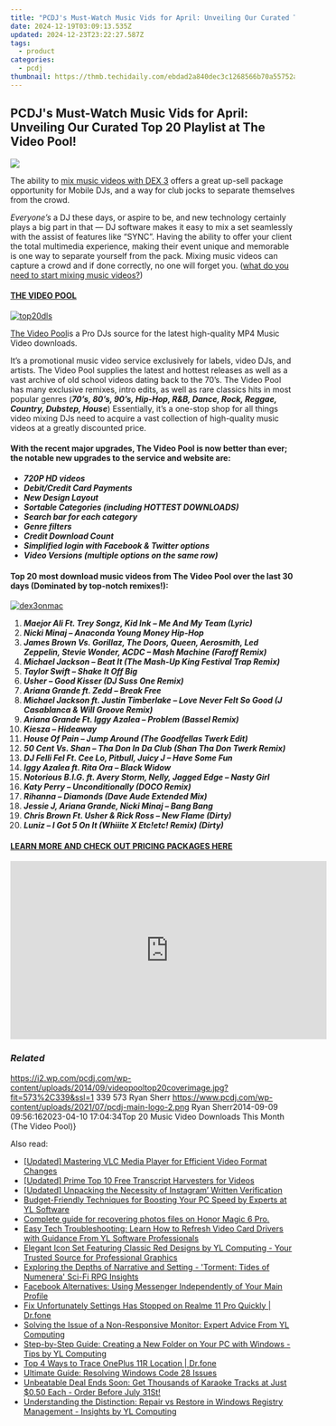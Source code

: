 ```yaml
---
title: "PCDJ's Must-Watch Music Vids for April: Unveiling Our Curated Top 20 Playlist at The Video Pool!"
date: 2024-12-19T03:09:13.535Z
updated: 2024-12-23T23:22:27.587Z
tags:
  - product
categories:
  - pcdj
thumbnail: https://thmb.techidaily.com/ebdad2a840dec3c1268566b70a55752afebf362104fe97ee34bca7557147f02e.jpg
---
```


## PCDJ's Must-Watch Music Vids for April: Unveiling Our Curated Top 20 Playlist at The Video Pool!

[![](https://i2.wp.com/pcdj.com/wp-content/uploads/2014/09/videopooltop20coverimage.jpg?resize=573%2C270&ssl=1)](https://i2.wp.com/pcdj.com/wp-content/uploads/2014/09/videopooltop20coverimage.jpg?fit=573%2C339&ssl=1 "videopooltop20coverimage")

The ability to [mix music videos with DEX 3](https://tools.techidaily.com/pcdj/products/) offers a great up-sell package opportunity for Mobile DJs, and a way for club jocks to separate themselves from the crowd.

_Everyone’s_ a DJ these days, or aspire to be, and new technology certainly plays a big part in that — DJ software makes it easy to mix a set seamlessly with the assist of features like “SYNC”. Having the ability to offer your client the total multimedia experience, making their event unique and memorable is one way to separate yourself from the pack. Mixing music videos can capture a crowd and if done correctly, no one will forget you. ([what do you need to start mixing music videos?](https://tools.techidaily.com/pcdj/products/))

#### [THE VIDEO POOL](http://www.thevideopool.com/?ap%5Fid=PCDJ)

[![](https://i2.wp.com/www.pcdj.com/wp-content/uploads/2014/09/top20dls-300x159.jpg?resize=300%2C159&ssl=1 "top20dls")](http://www.thevideopool.com/?ap%5Fid=PCDJ)

[The Video Pool](http://www.thevideopool.com/?ap%5Fid=PCDJ)is a Pro DJs source for the latest high-quality MP4 Music Video downloads.

It’s a promotional music video service exclusively for labels, video DJs, and artists. The Video Pool supplies the latest and hottest releases as well as a vast archive of old school videos dating back to the 70’s. The Video Pool has many exclusive remixes, intro edits, as well as rare classics hits in most popular genres (**_70’s, 80’s, 90’s, Hip-Hop, R&B, Dance, Rock, Reggae, Country, Dubstep, House_**) Essentially, it’s a one-stop shop for all things video mixing DJs need to acquire a vast collection of high-quality music videos at a greatly discounted price.

#### With the recent major upgrades, The Video Pool is now better than ever; the notable new upgrades to the service and website are:

* _**720P HD videos**_
* _**Debit/Credit Card Payments**_
* _**New Design Layout**_
* _**Sortable Categories (including HOTTEST DOWNLOADS)**_
* _**Search bar for each category**_
* _**Genre filters**_
* _**Credit Download Count**_
* _**Simplified login with Facebook & Twitter options**_
* _**Video Versions (multiple options on the same row)**_

#### Top 20 most download music videos from The Video Pool over the last 30 days (Dominated by top-notch remixes!):

[![](https://i2.wp.com/www.pcdj.com/wp-content/uploads/2014/09/dex3onmac-300x184.png?resize=300%2C184&ssl=1 "dex3onmac")](https://tools.techidaily.com/pcdj/products/)

1. _**Maejor Ali Ft. Trey Songz, Kid Ink – Me And My Team (Lyric)**_
2. _**Nicki Minaj – Anaconda Young Money Hip-Hop**_
3. _**James Brown Vs. Gorillaz, The Doors, Queen, Aerosmith, Led Zeppelin, Stevie Wonder, ACDC – Mash Machine (Faroff Remix)**_
4. _**Michael Jackson – Beat It (The Mash-Up King Festival Trap Remix)**_
5. _**Taylor Swift – Shake It Off Big**_
6. _**Usher – Good Kisser (DJ Suss One Remix)**_
7. _**Ariana Grande ft. Zedd – Break Free**_
8. _**Michael Jackson ft. Justin Timberlake – Love Never Felt So Good (J Casablanca & Will Groove Remix)**_
9. _**Ariana Grande Ft. Iggy Azalea – Problem (Bassel Remix)**_
10. _**Kiesza – Hideaway**_
11. _**House Of Pain – Jump Around (The Goodfellas Twerk Edit)**_
12. _**50 Cent Vs. Shan – Tha Don In Da Club (Shan Tha Don Twerk Remix)**_
13. _**DJ Felli Fel Ft. Cee Lo, Pitbull, Juicy J – Have Some Fun**_
14. _**Iggy Azalea ft. Rita Ora – Black Widow**_
15. _**Notorious B.I.G. ft. Avery Storm, Nelly, Jagged Edge – Nasty Girl**_
16. _**Katy Perry – Unconditionally (DOCO Remix)**_
17. _**Rihanna – Diamonds (Dave Aude Extended Mix)**_
18. _**Jessie J, Ariana Grande, Nicki Minaj – Bang Bang**_
19. _**Chris Brown Ft. Usher & Rick Ross – New Flame (Dirty)**_
20. _**Luniz – I Got 5 On It (Whiiite X Etc!etc! Remix) (Dirty)**_

#### [LEARN MORE AND CHECK OUT PRICING PACKAGES HERE](http://www.thevideopool.com/?ap%5Fid=PCDJ)

<!-- affiliate ads begin -->
<iframe width="560" height="315" src="https://www.youtube.com/embed/cC-HtDQVoG0?si=nQcoa7q8q2IL8U0m" title="YouTube video player" frameborder="0" allow="accelerometer; autoplay; clipboard-write; encrypted-media; gyroscope; picture-in-picture; web-share" referrerpolicy="strict-origin-when-cross-origin" allowfullscreen></iframe>
<!-- affiliate ads end -->

### _Related_

https://i2.wp.com/pcdj.com/wp-content/uploads/2014/09/videopooltop20coverimage.jpg?fit=573%2C339&ssl=1 339 573 Ryan Sherr https://www.pcdj.com/wp-content/uploads/2021/07/pcdj-main-logo-2.png Ryan Sherr2014-09-09 09:56:162023-04-10 17:04:34Top 20 Music Video Downloads This Month (The Video Pool)}

<ins class="adsbygoogle"
     style="display:block"
     data-ad-format="autorelaxed"
     data-ad-client="ca-pub-7571918770474297"
     data-ad-slot="1223367746"></ins>

<ins class="adsbygoogle"
     style="display:block"
     data-ad-client="ca-pub-7571918770474297"
     data-ad-slot="8358498916"
     data-ad-format="auto"
     data-full-width-responsive="true"></ins>

<span class="atpl-alsoreadstyle">Also read:</span>
<div><ul>
<li><a href="https://extra-skills.techidaily.com/updated-mastering-vlc-media-player-for-efficient-video-format-changes/"><u>[Updated] Mastering VLC Media Player for Efficient Video Format Changes</u></a></li>
<li><a href="https://youtube-docs.techidaily.com/ed-prime-top-10-free-transcript-harvesters-for-videos/"><u>[Updated] Prime Top 10 Free Transcript Harvesters for Videos</u></a></li>
<li><a href="https://instagram-video-files.techidaily.com/updated-unpacking-the-necessity-of-instagram-written-verification/"><u>[Updated] Unpacking the Necessity of Instagram’ Written Verification</u></a></li>
<li><a href="https://win-cloud.techidaily.com/budget-friendly-techniques-for-boosting-your-pc-speed-by-experts-at-yl-software/"><u>Budget-Friendly Techniques for Boosting Your PC Speed by Experts at YL Software</u></a></li>
<li><a href="https://phone-solutions.techidaily.com/complete-guide-for-recovering-photos-files-on-honor-magic-6-pro-by-fonelab-android-recover-photos/"><u>Complete guide for recovering photos files on Honor Magic 6 Pro.</u></a></li>
<li><a href="https://win-cloud.techidaily.com/easy-tech-troubleshooting-learn-how-to-refresh-video-card-drivers-with-guidance-from-yl-software-professionals/"><u>Easy Tech Troubleshooting: Learn How to Refresh Video Card Drivers with Guidance From YL Software Professionals</u></a></li>
<li><a href="https://win-cloud.techidaily.com/elegant-icon-set-featuring-classic-red-designs-by-yl-computing-your-trusted-source-for-professional-graphics/"><u>Elegant Icon Set Featuring Classic Red Designs by YL Computing - Your Trusted Source for Professional Graphics</u></a></li>
<li><a href="https://buynow-info.techidaily.com/exploring-the-depths-of-narrative-and-setting-torment-tides-of-numenera-sci-fi-rpg-insights/"><u>Exploring the Depths of Narrative and Setting - 'Torment: Tides of Numenera' Sci-Fi RPG Insights</u></a></li>
<li><a href="https://techtrends.techidaily.com/facebook-alternatives-using-messenger-independently-of-your-main-profile/"><u>Facebook Alternatives: Using Messenger Independently of Your Main Profile</u></a></li>
<li><a href="https://howto.techidaily.com/fix-unfortunately-settings-has-stopped-on-realme-11-pro-quickly-drfone-by-drfone-fix-android-problems-fix-android-problems/"><u>Fix Unfortunately Settings Has Stopped on Realme 11 Pro Quickly | Dr.fone</u></a></li>
<li><a href="https://win-cloud.techidaily.com/solving-the-issue-of-a-non-responsive-monitor-expert-advice-from-yl-computing/"><u>Solving the Issue of a Non-Responsive Monitor: Expert Advice From YL Computing</u></a></li>
<li><a href="https://win-cloud.techidaily.com/step-by-step-guide-creating-a-new-folder-on-your-pc-with-windows-tips-by-yl-computing/"><u>Step-by-Step Guide: Creating a New Folder on Your PC with Windows - Tips by YL Computing</u></a></li>
<li><a href="https://android-location-track.techidaily.com/top-4-ways-to-trace-oneplus-11r-location-drfone-by-drfone-virtual-android/"><u>Top 4 Ways to Trace OnePlus 11R Location | Dr.fone</u></a></li>
<li><a href="https://tech-recovery.techidaily.com/ultimate-guide-resolving-windows-code-28-issues/"><u>Ultimate Guide: Resolving Windows Code 28 Issues</u></a></li>
<li><a href="https://win-cloud.techidaily.com/unbeatable-deal-ends-soon-get-thousands-of-karaoke-tracks-at-just-050-each-order-before-july-31st/"><u>Unbeatable Deal Ends Soon: Get Thousands of Karaoke Tracks at Just $0.50 Each - Order Before July 31St!</u></a></li>
<li><a href="https://win-cloud.techidaily.com/understanding-the-distinction-repair-vs-restore-in-windows-registry-management-insights-by-yl-computing/"><u>Understanding the Distinction: Repair vs Restore in Windows Registry Management - Insights by YL Computing</u></a></li>
</ul></div>

